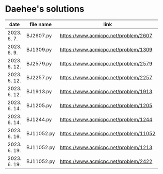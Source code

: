 # Daehee's solutions
|     date     | file name  |                 link                  |
| ------------ | ---------- | ------------------------------------- |
| 2023. 6. 7.  | BJ2607.py  | https://www.acmicpc.net/problem/2607  |
| 2023. 6. 9.  | BJ1309.py  | https://www.acmicpc.net/problem/1309  |
| 2023. 6. 12. | BJ2579.py  | https://www.acmicpc.net/problem/2579  |
| 2023. 6. 12. | BJ2257.py  | https://www.acmicpc.net/problem/2257  |
| 2023. 6. 12. | BJ1913.py  | https://www.acmicpc.net/problem/1913  |
| 2023. 6. 14. | BJ1205.py  | https://www.acmicpc.net/problem/1205  |
| 2023. 6. 14. | BJ1244.py  | https://www.acmicpc.net/problem/1244  |
| 2023. 6. 16. | BJ11052.py | https://www.acmicpc.net/problem/11052 |
| 2023. 6. 19. | BJ11052.py | https://www.acmicpc.net/problem/1213  |
| 2023. 6. 19. | BJ11052.py | https://www.acmicpc.net/problem/2422  |